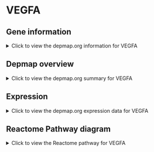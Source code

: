 <h1>VEGFA</h1>

<h2>Gene information</h2>
<details>
  <summary>Click to view the depmap.org information for VEGFA</summary>
  <p><a href="https://depmap.org/portal/gene/VEGFA?tab=about" target="_BLANK">Open page in a new tab...</a></p>
  <iframe src="https://depmap.org/portal/gene/VEGFA?tab=about" style="border:none;width:100%;height:800px"></iframe>
</details>

<h2>Depmap overview</h2>
<details>
  <summary>Click to view the depmap.org summary for VEGFA</summary>
  <p><a href="https://depmap.org/portal/gene/VEGFA?tab=overview" target="_BLANK">Open page in a new tab...</a></p>
  <iframe src="https://depmap.org/portal/gene/VEGFA?tab=overview" style="border:none;width:100%;height:800px"></iframe>
</details>

<h2>Expression</h2>
<details>
  <summary>Click to view the depmap.org expression data for VEGFA</summary>
  <p><a href="https://depmap.org/portal/gene/VEGFA?tab=characterization" target="_BLANK">Open page in a new tab...</a></p>
  <iframe src="https://depmap.org/portal/gene/VEGFA?tab=characterization" style="border:none;width:100%;height:800px"></iframe>
</details>



<h2>Reactome Pathway diagram</h2>
<details>
  <summary>Click to view the Reactome pathway for VEGFA</summary>
  <p><a href="https://reactome.org/PathwayBrowser/#/R-HSA-8866910" target="_BLANK">Open page in a new tab...</a></p>
  <p>TFAP2 (AP-2) family regulates transcription of growth factors and their receptors</p>
<iframe src="https://reactome.org/PathwayBrowser/#/R-HSA-8866910" style="border:none;width:100%;height:800px"></iframe>
</details>



